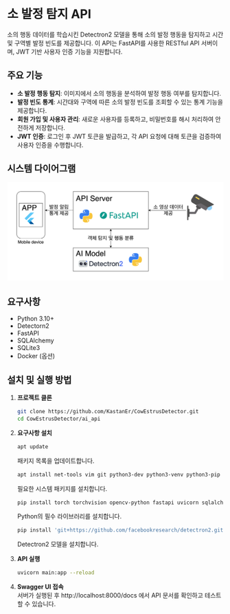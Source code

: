 # 소 발정 탐지 API

소의 행동 데이터를 학습시킨 Detectron2 모델을 통해 소의 발정 행동을 탐지하고 시간 및 구역별 발정 빈도를 제공합니다. 이 API는 FastAPI를 사용한 RESTful API 서버이며, JWT 기반 사용자 인증 기능을 지원합니다.

## 주요 기능

- **소 발정 행동 탐지**: 이미지에서 소의 행동을 분석하여 발정 행동 여부를 탐지합니다.
- **발정 빈도 통계**: 시간대와 구역에 따른 소의 발정 빈도를 조회할 수 있는 통계 기능을 제공합니다.
- **회원 가입 및 사용자 관리**: 새로운 사용자를 등록하고, 비밀번호를 해시 처리하여 안전하게 저장합니다.
- **JWT 인증**: 로그인 후 JWT 토큰을 발급하고, 각 API 요청에 대해 토큰을 검증하여 사용자 인증을 수행합니다.

## 시스템 다이어그램

![System Architecture Diagram](assets/system-diagram.png)

## 요구사항
- Python 3.10+
- Detectorn2
- FastAPI
- SQLAlchemy
- SQLite3
- Docker (옵션)

## 설치 및 실행 방법

1. **프로젝트 클론**

   ```bash
   git clone https://github.com/KastanEr/CowEstrusDetector.git
   cd CowEstrusDetector/ai_api
   ```  
2. **요구사항 설치**
   ```bash
   apt update
   ```
   패키지 목록을 업데이트합니다.
   ```bash
   apt install net-tools vim git python3-dev python3-venv python3-pip libgl1-mesa-glx libglib2.0-0
   ```
   필요한 시스템 패키지를 설치합니다.
   ```bash
   pip install torch torchvision opencv-python fastapi uvicorn sqlalchemy pyjwt python-multipart
   ```
   Python의 필수 라이브러리를 설치합니다.
   ```bash
   pip install 'git+https://github.com/facebookresearch/detectron2.git'
   ```
   Detectron2 모델을 설치합니다.

3. **API 실행**
   ```bash
   uvicorn main:app --reload
   ```

4. **Swagger UI 접속**  
   서버가 실행된 후 http://localhost:8000/docs 에서 API 문서를 확인하고 테스트할 수 있습니다.
